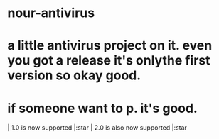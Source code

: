 # nour-antivirus
# a little antivirus project on it. even you got a release it's onlythe first version so okay good.
# if someone want to p. it's good.
| 1.0 is now supported |:star
| 2.0 is also now supported |:star

